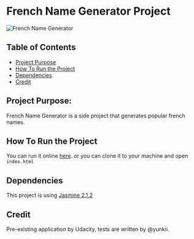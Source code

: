 # French Name Generator Project
![French Name Generator](http://moograph.com/resume/images/p12-b.jpg)

## Table of Contents

* [Project Purpose](#project-purpose)
* [How To Run the Project](#how-to-run-the-project)
* [Dependencies](#dependencies)
* [Credit](#credit)

## Project Purpose:

French Name Generator is a side project that generates popular french names.

## How To Run the Project

You can run it online [here](https://yunkii.github.io/french-name-generator/).
or you can clone it to your machine and open `index.html`

## Dependencies

This project is using [Jasmine 2.1.2](http://jasmine.github.io/) 

## Credit

Pre-existing application by Udacity, tests are written by @yunkii.
